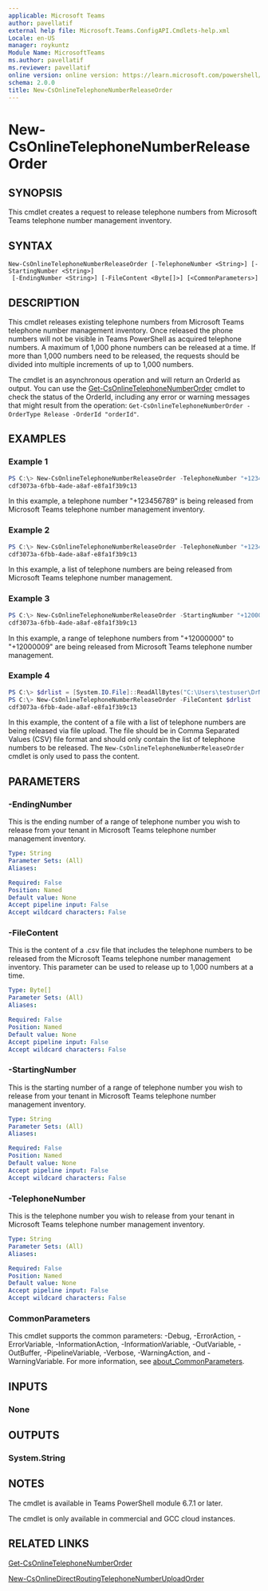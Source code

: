 ```yaml
---
applicable: Microsoft Teams
author: pavellatif
external help file: Microsoft.Teams.ConfigAPI.Cmdlets-help.xml
Locale: en-US
manager: roykuntz
Module Name: MicrosoftTeams
ms.author: pavellatif
ms.reviewer: pavellatif
online version: online version: https://learn.microsoft.com/powershell/module/teams/New-csonlinetelephonenumberreleaseorder
schema: 2.0.0
title: New-CsOnlineTelephoneNumberReleaseOrder
---
```


# New-CsOnlineTelephoneNumberReleaseOrder

## SYNOPSIS

This cmdlet creates a request to release telephone numbers from Microsoft Teams telephone number
management inventory.

## SYNTAX

```
New-CsOnlineTelephoneNumberReleaseOrder [-TelephoneNumber <String>] [-StartingNumber <String>]
 [-EndingNumber <String>] [-FileContent <Byte[]>] [<CommonParameters>]
```

## DESCRIPTION

This cmdlet releases existing telephone numbers from Microsoft Teams telephone number management
inventory. Once released the phone numbers will not be visible in Teams PowerShell as acquired
telephone numbers. A maximum of 1,000 phone numbers can be released at a time. If more than 1,000
numbers need to be released, the requests should be divided into multiple increments of up to 1,000
numbers.

The cmdlet is an asynchronous operation and will return an OrderId as output. You can use the
[Get-CsOnlineTelephoneNumberOrder](get-csonlinetelephonenumberorder.md)
cmdlet to check the status of the OrderId, including any error or warning messages that might result
from the operation: `Get-CsOnlineTelephoneNumberOrder -OrderType Release -OrderId "orderId"`.

## EXAMPLES

### Example 1

```powershell
PS C:\> New-CsOnlineTelephoneNumberReleaseOrder -TelephoneNumber "+123456789"
cdf3073a-6fbb-4ade-a8af-e8fa1f3b9c13
```

In this example, a telephone number "+123456789" is being released from Microsoft Teams telephone
number management inventory.

### Example 2

```powershell
PS C:\> New-CsOnlineTelephoneNumberReleaseOrder -TelephoneNumber "+123456789,+134567890,+145678901"
cdf3073a-6fbb-4ade-a8af-e8fa1f3b9c13
```

In this example, a list of telephone numbers are being released from Microsoft Teams telephone
number management.

### Example 3

```powershell
PS C:\> New-CsOnlineTelephoneNumberReleaseOrder -StartingNumber "+12000000" -EndingNumber "+12000009"
cdf3073a-6fbb-4ade-a8af-e8fa1f3b9c13
```

In this example, a range of telephone numbers from "+12000000" to "+12000009" are being released from Microsoft Teams telephone number management.

### Example 4

```powershell
PS C:\> $drlist = [System.IO.File]::ReadAllBytes("C:\Users\testuser\DrNumber.csv")
PS C:\> New-CsOnlineTelephoneNumberReleaseOrder -FileContent $drlist
cdf3073a-6fbb-4ade-a8af-e8fa1f3b9c13
```

In this example, the content of a file with a list of telephone numbers are being released via file upload. The file should be in Comma Separated Values (CSV) file format and should only contain the list of telephone numbers to be released. The `New-CsOnlineTelephoneNumberReleaseOrder` cmdlet is only used to pass the content.

## PARAMETERS

### -EndingNumber

This is the ending number of a range of telephone number you wish to release from your tenant in
Microsoft Teams telephone number management inventory.

```yaml
Type: String
Parameter Sets: (All)
Aliases:

Required: False
Position: Named
Default value: None
Accept pipeline input: False
Accept wildcard characters: False
```

### -FileContent

This is the content of a .csv file that includes the telephone numbers to be released from the
Microsoft Teams telephone number management inventory. This parameter can be used to release up to
1,000 numbers at a time.

```yaml
Type: Byte[]
Parameter Sets: (All)
Aliases:

Required: False
Position: Named
Default value: None
Accept pipeline input: False
Accept wildcard characters: False
```

### -StartingNumber

This is the starting number of a range of telephone number you wish to release from your tenant in
Microsoft Teams telephone number management inventory.

```yaml
Type: String
Parameter Sets: (All)
Aliases:

Required: False
Position: Named
Default value: None
Accept pipeline input: False
Accept wildcard characters: False
```

### -TelephoneNumber

This is the telephone number you wish to release from your tenant in Microsoft Teams telephone
number management inventory.

```yaml
Type: String
Parameter Sets: (All)
Aliases:

Required: False
Position: Named
Default value: None
Accept pipeline input: False
Accept wildcard characters: False
```

### CommonParameters

This cmdlet supports the common parameters: -Debug, -ErrorAction, -ErrorVariable,
-InformationAction, -InformationVariable, -OutVariable, -OutBuffer, -PipelineVariable, -Verbose,
-WarningAction, and -WarningVariable. For more information, see
[about_CommonParameters](http://go.microsoft.com/fwlink/?LinkID=113216).

## INPUTS

### None

## OUTPUTS

### System.String

## NOTES

The cmdlet is available in Teams PowerShell module 6.7.1 or later.

The cmdlet is only available in commercial and GCC cloud instances.

## RELATED LINKS

[Get-CsOnlineTelephoneNumberOrder](get-csonlinetelephonenumberorder.md)

[New-CsOnlineDirectRoutingTelephoneNumberUploadOrder](new-csonlinedirectroutingtelephonenumberuploadorder.md)
